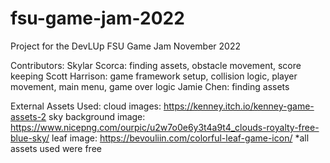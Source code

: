 # fsu-game-jam-2022
Project for the DevLUp FSU Game Jam November 2022 

Contributors:
Skylar Scorca:
finding assets, obstacle movement, score keeping
Scott Harrison:
game framework setup, collision logic, player movement, main menu, game over logic
Jamie Chen:
finding assets

External Assets Used:
cloud images: https://kenney.itch.io/kenney-game-assets-2
sky background image: https://www.nicepng.com/ourpic/u2w7o0e6y3t4a9t4_clouds-royalty-free-blue-sky/
leaf image: https://bevouliin.com/colorful-leaf-game-icon/
*all assets used were free
